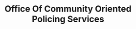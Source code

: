 ---
# This topic lives at
# https://digital.gov/topics/office-of-community-oriented-policing-services

slug: "office-of-community-oriented-policing-services"

# Topic Title
title: "Office Of Community Oriented Policing Services"

# description — keep it short and clear
summary: ""


# Weight
weight: 1

# For more information on managing topics,
# see https://github.com/GSA/digitalgov.gov/wiki
---